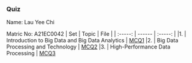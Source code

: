 ### Quiz

Name: Lau Yee Chi

Matric No: A21EC0042
| Set | Topic | File |
| :-----: |  ------ | :-----: | 
|1. | Introduction to Big Data and Big Data Analytics | [MCQ1](mcq1.md)
|2. | Big Data Processing and Technology | [MCQ2](mcq2.md)
|3. | High-Performance Data Processing | [MCQ3](mcq3.md)
